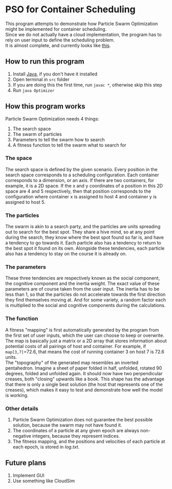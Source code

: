 # PSO for Container Scheduling

This program attempts to demonstrate how Particle Swarm Optimization might be implemented for container scheduling. \
Since we do not actually have a cloud implementation, the program has to rely on user input to define the scheduling problem. \
It is almost complete, and currently looks like [this](https://youtu.be/KRO44ZWNkkk).

## How to run this program

1. Install [Java](https://adoptium.net/), if you don't have it installed
2. Open terminal in `src` folder
3. If you are doing this the first time, run `javac *`, otherwise skip this step
4. Run `java Optimizer`

## How this program works

Particle Swarm Optimization needs 4 things:

1. The search space
2. The swarm of particles
3. Parameters to tell the swarm how to search
4. A fitness function to tell the swarm what to search for

### The space

The search space is defined by the given scenario. Every position in the search space corresponds to a scheduling configuration. Each container corresponds to a dimension, or an axis. If there are two containers, for example, it is a 2D space. If the x and y coordinates of a position in this 2D space are 4 and 5 respectively, then that position corresponds to the configuration where container x is assigned to host 4 and container y is assigned to host 5.

### The particles

The swarm is akin to a search party, and the particles are units spreading out to search for the best spot. They share a hive mind, so at any point during the search, they know where the best spot found so far is, and have a tendency to go towards it. Each particle also has a tendency to return to the best spot it found on its own. Alongside these tendencies, each particle also has a tendency to stay on the course it is already on.

### The parameters

These three tendencies are respectively known as the social component, the cognitive component and the inertia weight. The exact value of these parameters are of course taken from the user input. The inertia has to be less than 1, so that the particles do not accelerate towards the first direction they find themselves moving at. And for some variety, a random factor each is multiplied to the social and cognitive components during the calculations.

### The function

A fitness "mapping" is first automatically generated by the program from the first set of user inputs, which the user can choose to keep or overwrite. The map is basically just a matrix or a 2D array that stores information about potential costs of all pairings of host and container. For example, if `map[3,7]`=72.6, that means the cost of running container 3 on host 7 is 72.6 units. \
The "topography" of the generated map resembles an inverted pentahedron. Imagine a sheet of paper folded in half, unfolded, rotated 90 degrees, folded and unfolded again. It should now have two perpendicular creases, both "closing" upwards like a book. This shape has the advantage that there is only a single best solution (the host that represents one of the creases), which makes it easy to test and demonstrate how well the model is working.

### Other details

1. Particle Swarm Optimization does not guarantee the best possible solution, because the swarm may not have found it.
2. The coordinates of a particle at any given epoch are always non-negative integers, because they represent indices.
3. The fitness mapping, and the positions and velocities of each particle at each epoch, is stored in _log.txt_.

## Future plans

1. Implement GUI
2. Use something like CloudSim
